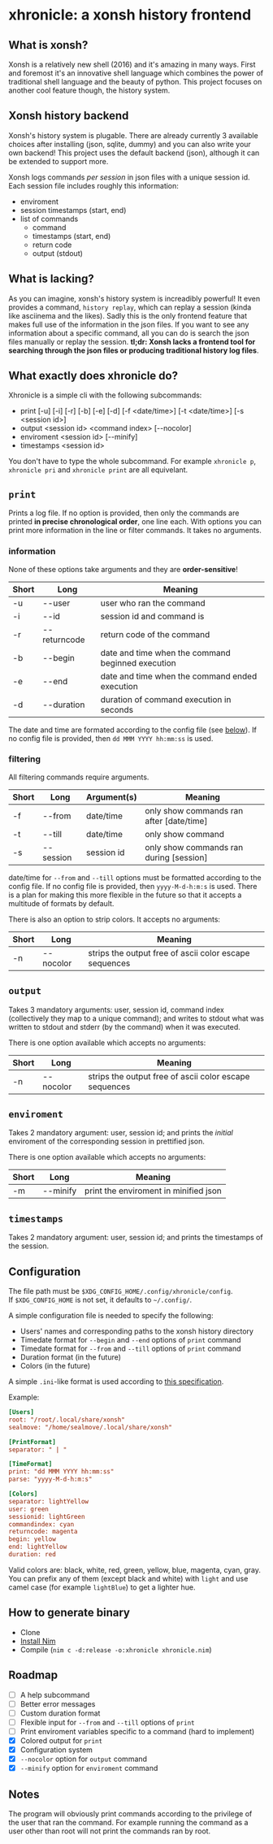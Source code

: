 # xhronicle: a xonsh history frontend

## What is xonsh?
Xonsh is a relatively new shell (2016) and it's amazing in many ways. First and
foremost it's an innovative shell language which combines the power of
traditional shell language and the beauty of python. This project focuses on
another cool feature though, the history system.

## Xonsh history backend
Xonsh's history system is plugable. There are already currently 3 available
choices after installing (json, sqlite, dummy) and you can also write your own
backend! This project uses the default backend (json), although it can be
extended to support more.

Xonsh logs commands *per session* in json files with a unique session id.
Each session file includes roughly this information:
- enviroment
- session timestamps (start, end)
- list of commands
	- command
	- timestamps (start, end)
	- return code
	- output (stdout)

## What is lacking?
As you can imagine, xonsh's history system is increadibly powerful! It even
provides a command, `history replay`, which can replay a session (kinda like
asciinema and the likes). Sadly this is the only frontend feature that makes
full use of the information in the json files. If you want to see any
information about a specific command, all you can do is search the json files
manually or replay the session.
**tl;dr: Xonsh lacks a frontend tool for searching through the
json files or producing traditional history log files**.

## What exactly does xhronicle do?
Xhronicle is a simple cli with the following subcommands:
- print [-u] [-i] [-r] [-b] [-e] [-d] [-f \<date/time\>] [-t \<date/time\>] [-s \<session id\>] 
- output \<session id\> \<command index\> [--nocolor]
- enviroment \<session id\> [--minify]
- timestamps \<session id\>

You don't have to type the whole subcommand. For example `xhronicle p`,
`xhronicle pri` and `xhronicle print` are all equivelant.

## `print`
Prints a log file. If no option is provided, then only the
commands are printed **in precise chronological order**, one line each.
With options you can print more information in the line or filter commands.
It takes no arguments.

### information
None of these options take arguments and they are **order-sensitive**!

| Short | Long | Meaning |
|-------|------|----------
| -u | --user | user who ran the command
| -i | --id | session id and command is
| -r | --returncode | return code of the command
| -b | --begin | date and time when the command beginned execution
| -e | --end | date and time when the command ended execution
| -d | --duration | duration of command execution in seconds

The date and time are formated according to the config file (see [below](https://github.com/sealmove/xhronicle#configuration)).
If no config file is provided, then `dd MMM YYYY hh:mm:ss` is used.

### filtering
All filtering commands require arguments.

| Short | Long | Argument(s) | Meaning
|-------|------|---------- | -
| -f | --from | date/time | only show commands ran after [date/time]
| -t | --till | date/time | only show command
| -s | --session | session id | only show commands ran during [session]

date/time for `--from` and `--till` options must be formatted according to the
config file. If no config file is provided, then `yyyy-M-d-h:m:s` is used.
There is a plan for making this more flexible in the future so that it accepts
a multitude of formats by default.

There is also an option to strip colors. It accepts no arguments:

| Short | Long | Meaning
|-------|------|----------
| -n | --nocolor | strips the output free of ascii color escape sequences

## `output`
Takes 3 mandatory arguments: user, session id, command index (collectively they
map to a unique command); and writes to stdout what was written to stdout and
stderr (by the command) when it was executed.

There is one option available which accepts no arguments:

| Short | Long | Meaning
|-------|------|----------
| -n | --nocolor | strips the output free of ascii color escape sequences

## `enviroment`
Takes 2 mandatory argument: user, session id; and prints the *initial* enviroment
of the corresponding session in prettified json.

There is one option available which accepts no arguments:

| Short | Long | Meaning
|-------|------|----------
| -m | --minify | print the enviroment in minified json

## `timestamps`
Takes 2 mandatory argument: user, session id; and prints the timestamps of the
session.

## Configuration
The file path must be `$XDG_CONFIG_HOME/.config/xhronicle/config`.
<br/>
If `$XDG_CONFIG_HOME` is not set, it defaults to `~/.config/`.

A simple configuration file is needed to specify the following:
- Users' names and corresponding paths to the xonsh history directory
- Timedate format for `--begin` and `--end` options of `print` command
- Timedate format for `--from` and `--till` options of `print` command
- Duration format (in the future)
- Colors (in the future)

A simple `.ini`-like format is used according to [this specification](https://nim-lang.org/docs/times.html).

Example:
``` ini
[Users]
root: "/root/.local/share/xonsh"
sealmove: "/home/sealmove/.local/share/xonsh"

[PrintFormat]
separator: " | "

[TimeFormat]
print: "dd MMM YYYY hh:mm:ss"
parse: "yyyy-M-d-h:m:s"

[Colors]
separator: lightYellow
user: green
sessionid: lightGreen
commandindex: cyan
returncode: magenta
begin: yellow
end: lightYellow
duration: red
```

Valid colors are: black, white, red, green, yellow, blue, magenta, cyan, gray.
You can prefix any of them (except black and white) with `light` and use camel
case (for example `lightBlue`) to get a lighter hue.

## How to generate binary
* Clone
* [Install Nim](https://nim-lang.org/install.html)
* Compile (`nim c -d:release -o:xhronicle xhronicle.nim`) 

## Roadmap
- [ ] A help subcommand
- [ ] Better error messages
- [ ] Custom duration format
- [ ] Flexible input for `--from` and `--till` options of `print`
- [ ] Print enviroment variables specific to a command (hard to implement)
- [x] Colored output for `print`
- [x] Configuration system
- [x] `--nocolor` option for `output` command
- [x] `--minify` option for `enviroment` command

## Notes
The program will obviously print commands according to the privilege of the
user that ran the command. For example running the command as a user other
than root will not print the commands ran by root.
